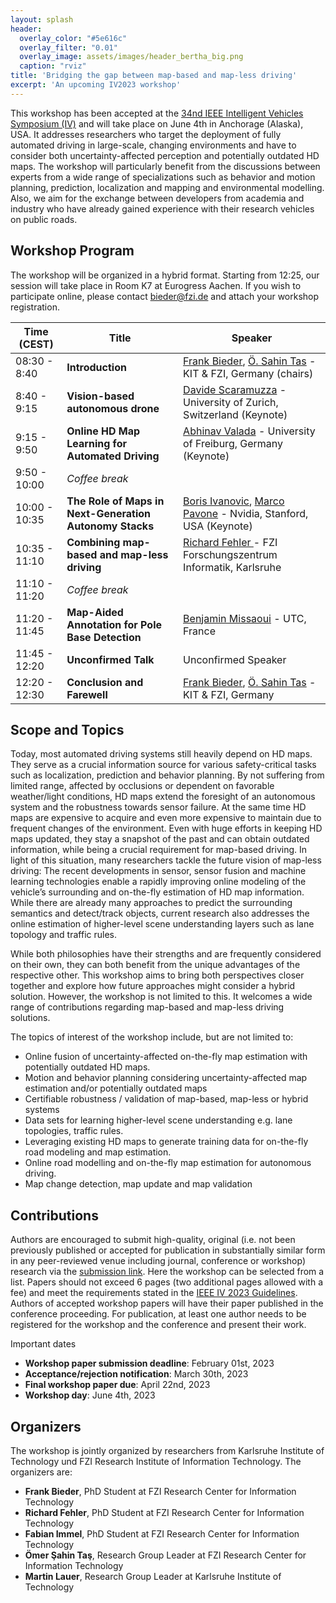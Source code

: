 ```yaml
---
layout: splash
header:
  overlay_color: "#5e616c"
  overlay_filter: "0.01"
  overlay_image: assets/images/header_bertha_big.png
  caption: "rviz"
title: 'Bridging the gap between map-based and map-less driving'
excerpt: 'An upcoming IV2023 workshop'
---
```


This workshop has been accepted at the [34nd IEEE Intelligent Vehicles Symposium (IV)](https://2023.ieee-iv.org/) and will take place on June 4th in Anchorage (Alaska), USA. It addresses researchers who target the deployment of fully automated driving in large-scale, changing environments and have to consider both uncertainty-affected perception and potentially outdated HD maps. The workshop will particularly benefit from the discussions between experts from a wide range of specializations such as behavior and motion planning, prediction, localization and mapping and environmental modelling. Also, we aim for the exchange between developers from academia and industry who have already gained experience with their research vehicles on public roads.

## Workshop Program
The workshop will be organized in a hybrid format. Starting from 12:25, our session will take place in Room K7 at Eurogress Aachen. If you wish to participate online, please contact bieder@fzi.de and attach your workshop registration. 

|Time (CEST)   | Title                  | Speaker |
|--------------|--------------------------------------|-----------|
|08:30 - 8:40 | **Introduction** | [Frank Bieder](https://www.mrt.kit.edu/mitarbeiter_bieder.php), [Ö. Sahin Tas](https://www.omersahintas.com/) - KIT & FZI, Germany (chairs)
|8:40 - 9:15 | **Vision-based autonomous drone** | [Davide Scaramuzza](https://rpg.ifi.uzh.ch/people_scaramuzza.html) - University of Zurich, Switzerland (Keynote)
|9:15 - 9:50 | **Online HD Map Learning for Automated Driving** | [Abhinav Valada](https://rl.uni-freiburg.de/people/valada) - University of Freiburg, Germany (Keynote)
|9:50 - 10:00 | *Coffee break*
|10:00 - 10:35 | **The Role of Maps in Next-Generation Autonomy Stacks** | [Boris Ivanovic](https://www.borisivanovic.com), [Marco Pavone](https://profiles.stanford.edu/marco-pavone) - Nvidia, Stanford, USA (Keynote)
|10:35 - 11:10 | **Combining map-based and map-less driving** | [Richard Fehler ](https://www.linkedin.com/in/richard-fehler/?originalSubdomain=de) - FZI Forschungszentrum Informatik, Karlsruhe
|11:10 - 11:20 | *Coffee break*
|11:20 - 11:45 | **Map-Aided Annotation for Pole Base Detection** | [Benjamin Missaoui](https://kit-mrt.github.io/iv2023_workshop_bridging_the_gap) - UTC, France
|11:45 - 12:20 | **Unconfirmed Talk** | Unconfirmed Speaker
|12:20 - 12:30 | **Conclusion and Farewell** | [Frank Bieder](https://www.mrt.kit.edu/mitarbeiter_bieder.php), [Ö. Sahin Tas](https://www.omersahintas.com/) - KIT & FZI, Germany


## Scope and Topics

Today, most automated driving systems still heavily depend on HD maps. They serve as a crucial information source for various safety-critical tasks such as localization, prediction and behavior planning. By not suffering from limited range, affected by occlusions or dependent on favorable weather/light conditions, HD maps extend the foresight of an autonomous system and the robustness towards sensor failure. At the same time HD maps are expensive to acquire and even more expensive to maintain due to frequent changes of the environment. Even with huge efforts in keeping HD maps updated, they stay a snapshot of the past and can obtain outdated information, while being a crucial requirement for map-based driving. In light of this situation, many researchers tackle the future vision of map-less driving: The recent developments in sensor, sensor fusion and machine learning technologies enable a rapidly improving online modeling of the vehicle’s surrounding and on-the-fly estimation of HD map information. While there are already many approaches to predict the surrounding semantics and detect/track objects, current research also addresses the online estimation of higher-level scene understanding layers such as lane topology and traffic rules. 

While both philosophies have their strengths and are frequently considered on their own, they can both benefit from the unique advantages of the respective other. This workshop aims to bring both perspectives closer together and explore how future approaches might consider a hybrid solution. However, the workshop is not limited to this. It welcomes a wide range of contributions regarding map-based and map-less driving solutions.  

The topics of interest of the workshop include, but are not limited to:
- Online fusion of uncertainty-affected on-the-fly map estimation with potentially outdated HD maps.
- Motion and behavior planning considering uncertainty-affected map estimation and/or potentially outdated maps
- Certifiable robustness / validation of map-based, map-less or hybrid systems
- Data sets for learning higher-level scene understanding e.g. lane topologies, traffic rules.
- Leveraging existing HD maps to generate training data for on-the-fly road modeling and map estimation.
- Online road modelling and on-the-fly map estimation for autonomous driving.
- Map change detection, map update and map validation


## Contributions

Authors are encouraged to submit high-quality, original (i.e. not been previously published or accepted for publication in substantially similar form in any peer-reviewed venue including journal, conference or workshop) research via the [submission link](https://edas.info/newPaper.php?c=30459&track=115618). Here the workshop can be selected from a list. Papers should not exceed 6 pages (two additional pages allowed with a fee) and meet the requirements stated in the [IEEE IV 2023 Guidelines](https://2023.ieee-iv.org/paper-submission/). Authors of accepted workshop papers will have their paper published in the conference proceeding. For publication, at least one author needs to be registered for the workshop and the conference and present their work.

Important dates
- **Workshop paper submission deadline**: February 01st, 2023
- **Acceptance/rejection notification**: March 30th, 2023
- **Final workshop paper due**: April 22nd, 2023
- **Workshop day**: June 4th, 2023

## Organizers

The workshop is jointly organized by researchers from Karlsruhe Institute of Technology und FZI Research Institute of Information Technology. The organizers are:

- **Frank Bieder**, PhD Student at FZI Research Center for Information Technology
- **Richard Fehler**, PhD Student at FZI Research Center for Information Technology
- **Fabian Immel**, PhD Student at FZI Research Center for Information Technology
- **Ömer Şahin Taş**, Research Group Leader at FZI Research Center for Information Technology
- **Martin Lauer**, Research Group Leader at Karlsruhe Institute of Technology


